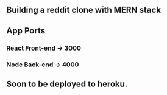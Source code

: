 ## Building a reddit clone with MERN stack

## App Ports
### React Front-end -> 3000
### Node Back-end -> 4000

## Soon to be deployed to heroku.